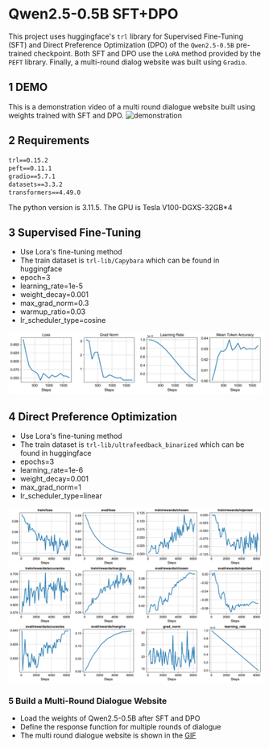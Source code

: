 # Qwen2.5-0.5B SFT+DPO

This project uses huggingface's `trl` library for Supervised Fine-Tuning (SFT) and Direct Preference Optimization (DPO) of the `Qwen2.5-0.5B` pre-trained checkpoint. Both SFT and DPO use the `LoRA` method provided by the `PEFT` library. Finally, a multi-round dialog website was built using `Gradio`.

## 1 DEMO
This is a demonstration video of a multi round dialogue website built using weights trained with SFT and DPO.
![demonstration](ref/demonstration.gif)

## 2 Requirements

```
trl==0.15.2
peft==0.11.1
gradio==5.7.1
datasets==3.3.2
transformers==4.49.0
```

The python version is 3.11.5. The GPU is Tesla V100-DGXS-32GB*4

## 3 Supervised Fine-Tuning

- Use Lora's fine-tuning method
- The train dataset is `trl-lib/Capybara` which can be found in huggingface
- epoch=3
- learning_rate=1e-5
- weight_decay=0.001
- max_grad_norm=0.3
- warmup_ratio=0.03
- lr_scheduler_type=cosine

![sft](ref/sft.jpg)

## 4 Direct Preference Optimization

- Use Lora's fine-tuning method
- The train dataset is `trl-lib/ultrafeedback_binarized` which can be found in huggingface
- epochs=3
- learning_rate=1e-6
- weight_decay=0.001
- max_grad_norm=1
- lr_scheduler_type=linear

![dpo](ref/dpo.jpg)

### 5 Build a Multi-Round Dialogue Website

- Load the weights of Qwen2.5-0.5B after SFT and DPO
- Define the response function for multiple rounds of dialogue
- The multi round dialogue website is shown in the [GIF](#1-demo)